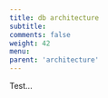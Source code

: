 ```yaml
---
title: db architecture
subtitle: 
comments: false
weight: 42
menu:
parent: 'architecture'
---
```


Test...
